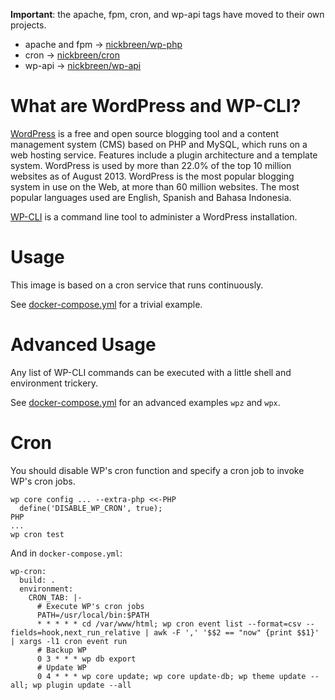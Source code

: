 
**Important**: the apache, fpm, cron, and wp-api tags have moved to their own projects.

- apache and fpm -> [nickbreen/wp-php](nickbreen/wp-php)
- cron -> [nickbreen/cron](nickbreen/cron)
- wp-api -> [nickbreen/wp-api](nickbreen/wp-api)

# What are WordPress and WP-CLI?

[WordPress] is a free and open source blogging tool and a content management system (CMS) based on PHP and MySQL, which runs on a web hosting service. Features include a plugin architecture and a template system. WordPress is used by more than 22.0% of the top 10 million websites as of August 2013. WordPress is the most popular blogging system in use on the Web, at more than 60 million websites. The most popular languages used are English, Spanish and Bahasa Indonesia.

[WP-CLI] is a command line tool to administer a WordPress installation.

[WordPress]: https://wordpress.org "Blog Tool, Publishing Platform, and CMS"
[WP-CLI]: http://wp-cli.org "A command line interface for WordPress"

# Usage

This image is based on a cron service that runs continuously.

See [docker-compose.yml](./docker-compose.yml) for a trivial example.

# Advanced Usage

Any list of WP-CLI commands can be executed with a little shell and environment trickery.

See [docker-compose.yml](./docker-compose.yml) for an advanced examples ```wpz``` and ```wpx```.

# Cron

You should disable WP's cron function and specify a cron job to invoke WP's cron jobs.

    wp core config ... --extra-php <<-PHP    
      define('DISABLE_WP_CRON', true);
    PHP
    ...
    wp cron test

And in ```docker-compose.yml```:

    wp-cron:
      build: .
      environment:
        CRON_TAB: |-
          # Execute WP's cron jobs
          PATH=/usr/local/bin:$PATH
          * * * * * cd /var/www/html; wp cron event list --format=csv --fields=hook,next_run_relative | awk -F ',' '$$2 == "now" {print $$1}' | xargs -l1 cron event run
          # Backup WP
          0 3 * * * wp db export
          # Update WP
          0 4 * * * wp core update; wp core update-db; wp theme update --all; wp plugin update --all
